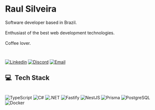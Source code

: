 <h1>Raul Silveira</h1>

Software developer based in Brazil.
<br/>
<br/>
Enthusiast of the best web development technologies.
<br/>
<br/>
Coffee lover.

<br/>

[![Linkedin](https://img.shields.io/badge/LinkedIn-black?style=for-the-badge&logo=linkedin&logoColor=white)](https://www.linkedin.com/in/raulsilveirati/)
[![Discord](https://img.shields.io/badge/Discord-black?style=for-the-badge&logo=discord&logoColor=9580ff)](https://discord.com/users/raulsilveira)
[![Email](https://img.shields.io/badge/Email-black?style=for-the-badge&logo=gmail&logoColor=9580ff)](mailto:raulasacademico@gmail.com)



<h2>💻 &nbsp;Tech Stack</h2>

<div style="display: inline_block"><br/>
    <img align="center" alt="TypeScript" src="https://img.shields.io/badge/TypeScript-black?style=for-the-badge&logo=typescript&logoColor=white" />
    <img align="center" alt="C#" src="https://img.shields.io/badge/C%23-black?style=for-the-badge&logo=csharp&logoColor=white" />
    <img align="center" alt=".NET" src="https://img.shields.io/badge/.NET-black?style=for-the-badge&logo=dotnet&logoColor=white" />
    <img align="center" alt="Fastify" src="https://img.shields.io/badge/Fastify-black?style=for-the-badge&logo=fastify&logoColor=white" />
    <img align="center" alt="NestJS" src="https://img.shields.io/badge/NestJS-black?style=for-the-badge&logo=nestjs&logoColor=white" />
    <img align="center" alt="Prisma" src="https://img.shields.io/badge/Prisma-black?style=for-the-badge&logo=prisma&logoColor=white" />
    <img align="center" alt="PostgreSQL" src="https://img.shields.io/badge/PostgreSQL-black?style=for-the-badge&logo=postgresql&logoColor=white" />
    <img align="center" alt="Docker" src="https://img.shields.io/badge/Docker-black?style=for-the-badge&logo=docker&logoColor=white" />
</div>
